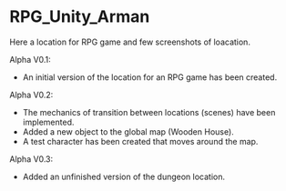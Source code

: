 # RPG_Unity_Arman
Here a location for RPG game and few screenshots of loacation.

Alpha V0.1:
- An initial version of the location for an RPG game has been created.

Alpha V0.2:
- The mechanics of transition between locations (scenes) have been implemented.
- Added a new object to the global map (Wooden House).
- A test character has been created that moves around the map.

Alpha V0.3:
- Added an unfinished version of the dungeon location.
